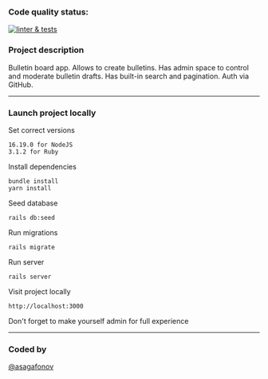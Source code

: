 ### Code quality status:

[![linter & tests](https://github.com/asagafonov/rails-project-65/actions/workflows/linter-and-tests.yml/badge.svg)](https://github.com/asagafonov/rails-project-65/actions/workflows/linter-and-tests.yml)

### Project description

Bulletin board app. Allows to create bulletins. Has admin space to control and moderate bulletin drafts. Has built-in search and pagination. Auth via GitHub.

<hr>

### Launch project locally

Set correct versions
```
16.19.0 for NodeJS
3.1.2 for Ruby
```

Install dependencies
```
bundle install
yarn install
```

Seed database
```
rails db:seed
```

Run migrations
```
rails migrate
```

Run server
```
rails server
```

Visit project locally
```
http://localhost:3000
```

Don't forget to make yourself admin for full experience

<hr>

### Coded by

[@asagafonov](https://github.com/asagafonov)
